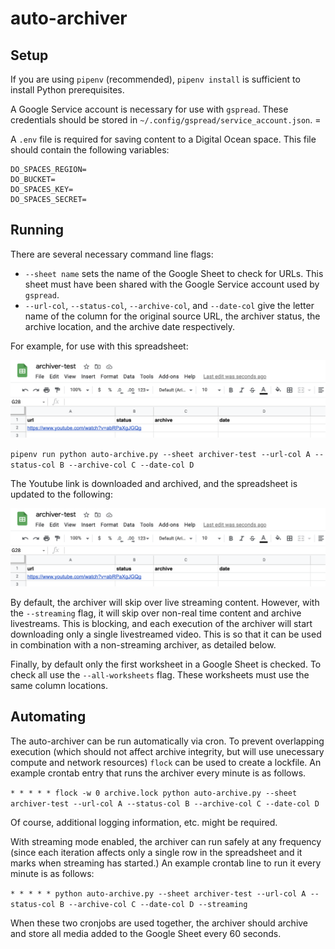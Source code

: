 # auto-archiver

## Setup

If you are using `pipenv` (recommended), `pipenv install` is sufficient to install Python prerequisites.

A Google Service account is necessary for use with `gspread`. These credentials should be stored in `~/.config/gspread/service_account.json`. =

A `.env` file is required for saving content to a Digital Ocean space. This file should contain the following variables:

```
DO_SPACES_REGION=
DO_BUCKET=
DO_SPACES_KEY=
DO_SPACES_SECRET=
```

## Running

There are several necessary command line flags:
* `--sheet name` sets the name of the Google Sheet to check for URLs. This sheet must have been shared with the Google Service account used by `gspread`.
* `--url-col`, `--status-col`, `--archive-col`, and `--date-col` give the letter name of the column for the original source URL, the archiver status, the archive location, and the archive date respectively.

For example, for use with this spreadsheet:

![A screenshot of a Google Spreadsheet with a single Youtube URL in column A](docs/before.png)

```pipenv run python auto-archive.py --sheet archiver-test --url-col A --status-col B --archive-col C --date-col D ```

The Youtube link is downloaded and archived, and the spreadsheet is updated to the following:

![A screenshot of a Google Spreadsheet with the same Youtube URL in column A, and additional archival information in B, C, and D](docs/before.png)

By default, the archiver will skip over live streaming content. However, with the `--streaming` flag, it will skip over non-real time content and archive livestreams. This is blocking, and each execution of the archiver will start downloading only a single livestreamed video. This is so that it can be used in combination with a non-streaming archiver, as detailed below.

Finally, by default only the first worksheet in a Google Sheet is checked. To check all use the `--all-worksheets` flag. These worksheets must use the same column locations.

## Automating

The auto-archiver can be run automatically via cron. To prevent overlapping execution (which should not affect archive integrity, but will use unecessary compute and network resources) `flock` can be used to create a lockfile. An example crontab entry that runs the archiver every minute is as follows.

```* * * * * flock -w 0 archive.lock python auto-archive.py --sheet archiver-test --url-col A --status-col B --archive-col C --date-col D```

Of course, additional logging information, etc. might be required.

With streaming mode enabled, the archiver can run safely at any frequency (since each iteration affects only a single row in the spreadsheet and it marks when streaming has started.) An example crontab line to run it every minute is as follows:

```* * * * * python auto-archive.py --sheet archiver-test --url-col A --status-col B --archive-col C --date-col D --streaming```

When these two cronjobs are used together, the archiver should archive and store all media added to the Google Sheet every 60 seconds.
